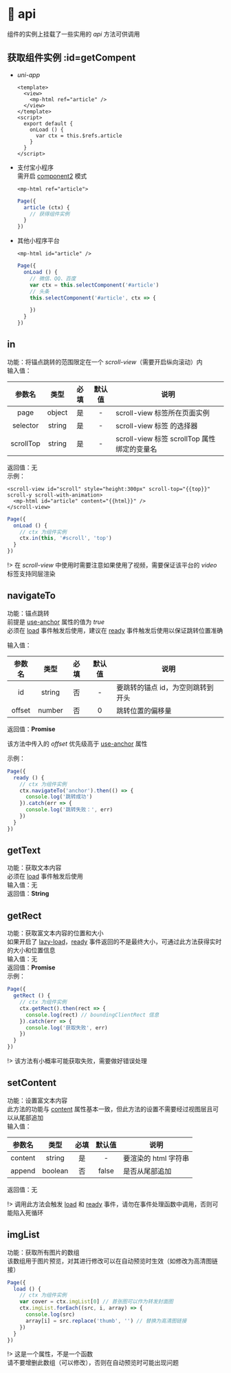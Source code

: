 # 🔎 api
组件的实例上挂载了一些实用的 *api* 方法可供调用  

## 获取组件实例 :id=getCompent
- *uni-app*  
  ```vue
  <template>
    <view>
      <mp-html ref="article" />
    </view>
  </template>
  <script>
    export default {
      onLoad () {
        var ctx = this.$refs.article
      }
    }
  </script>
  ```

- 支付宝小程序  
  需开启 [component2](https://opendocs.alipay.com/mini/framework/component-ref) 模式
  ```axml
  <mp-html ref="article">
  ```
  ```javascript
  Page({
    article (ctx) {
      // 获得组件实例
    } 
  })
  ```

- 其他小程序平台  
  ```wxml
  <mp-html id="article" />
  ```
  ```javascript
  Page({
    onLoad () {
      // 微信、QQ、百度
      var ctx = this.selectComponent('#article')
      // 头条
      this.selectComponent('#article', ctx => {

      })
    }
  })
  ```

## in
功能：将锚点跳转的范围限定在一个 *scroll-view*（需要开启纵向滚动）内  
输入值：  

| 参数名 | 类型 | 必填 | 默认值 | 说明 |
|:---:|:---:|:---:|:---:|---|
| page | object | 是 | - | scroll-view 标签所在页面实例 |
| selector | string | 是 | - | scroll-view 标签 的选择器 |
| scrollTop | string | 是 | - | scroll-view 标签 scrollTop 属性绑定的变量名 |

返回值：无  
示例：  
```wxml
<scroll-view id="scroll" style="height:300px" scroll-top="{{top}}" scroll-y scroll-with-animation>
  <mp-html id="article" content="{{html}}" />
</scroll-view>
```
```javascript
Page({
  onLoad () {
    // ctx 为组件实例
    ctx.in(this, '#scroll', 'top')
  }
})
```

!> 在 *scroll-view* 中使用时需要注意如果使用了视频，需要保证该平台的 *video* 标签支持同层渲染  

## navigateTo
功能：锚点跳转  
前提是 [use-anchor](basic/prop#use-anchor) 属性的值为 *true*  
必须在 [load](basic/event#load) 事件触发后使用，建议在 [ready](basic/event#ready) 事件触发后使用以保证跳转位置准确  
  
输入值：  

| 参数名 | 类型 | 必填 | 默认值 | 说明 |
|:---:|:---:|:---:|:---:|---|
| id | string | 否 | - |要跳转的锚点 id，为空则跳转到开头 |
| offset | number | 否 | 0 | 跳转位置的偏移量 |

返回值：**Promise**  

该方法中传入的 *offset* 优先级高于 [use-anchor](basic/prop#use-anchor) 属性  

示例：  
```javascript
Page({
  ready () {
    // ctx 为组件实例
    ctx.navigateTo('anchor').then(() => {
      console.log('跳转成功')
    }).catch(err => {
      console.log('跳转失败：', err)
    })
  }
})
```

## getText
功能：获取文本内容  
必须在 [load](basic/event#load) 事件触发后使用  
输入值：无  
返回值：**String**

## getRect
功能：获取富文本内容的位置和大小  
如果开启了 [lazy-load](basic/prop#lazy-load)，[ready](basic/event#ready) 事件返回的不是最终大小，可通过此方法获得实时的大小和位置信息  
输入值：无  
返回值：**Promise**  
示例：  
```javascript
Page({
  getRect () {
    // ctx 为组件实例
    ctx.getRect().then(rect => {
      console.log(rect) // boundingClientRect 信息
    }).catch(err => {
      console.log('获取失败', err)
    })
  }
})
```

!> 该方法有小概率可能获取失败，需要做好错误处理  

## setContent
功能：设置富文本内容  
此方法的功能与 [content](basic/prop#content) 属性基本一致，但此方法的设置不需要经过视图层且可以从尾部追加  
输入值：  

| 参数名 | 类型 | 必填 | 默认值 | 说明 |
|:---:|:---:|:---:|:---:|---|
| content | string | 是 | - | 要渲染的 html 字符串 |
| append | boolean | 否 | false | 是否从尾部追加 | 

返回值：无  

!> 调用此方法会触发 [load](basic/event#load) 和 [ready](basic/event#ready) 事件，请勿在事件处理函数中调用，否则可能陷入死循环  

## imgList
功能：获取所有图片的数组  
该数组用于图片预览，对其进行修改可以在自动预览时生效（如修改为高清图链接）  

```javascript
Page({
  load () {
    // ctx 为组件实例
    var cover = ctx.imgList[0] // 首张图可以作为转发封面图
    ctx.imgList.forEach((src, i, array) => {
      console.log(src)
      array[i] = src.replace('thumb', '') // 替换为高清图链接
    })
  }
})
```

!> 这是一个属性，不是一个函数  
请不要增删此数组（可以修改），否则在自动预览时可能出现问题    
